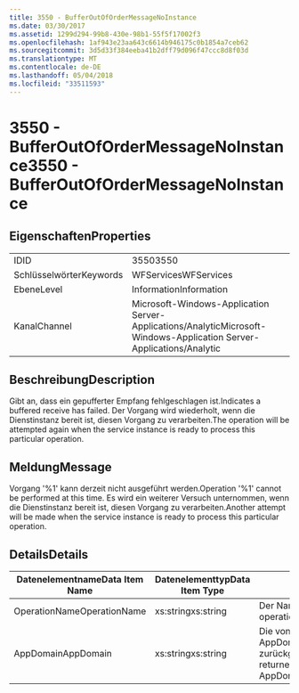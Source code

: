 ```yaml
---
title: 3550 - BufferOutOfOrderMessageNoInstance
ms.date: 03/30/2017
ms.assetid: 1299d294-99b8-430e-98b1-55f5f17002f3
ms.openlocfilehash: 1af943e23aa643c6614b946175c0b1854a7ceb62
ms.sourcegitcommit: 3d5d33f384eeba41b2dff79d096f47ccc8d8f03d
ms.translationtype: MT
ms.contentlocale: de-DE
ms.lasthandoff: 05/04/2018
ms.locfileid: "33511593"
---
```

# <a name="3550---bufferoutofordermessagenoinstance"></a><span data-ttu-id="f81a5-102">3550 - BufferOutOfOrderMessageNoInstance</span><span class="sxs-lookup"><span data-stu-id="f81a5-102">3550 - BufferOutOfOrderMessageNoInstance</span></span>
## <a name="properties"></a><span data-ttu-id="f81a5-103">Eigenschaften</span><span class="sxs-lookup"><span data-stu-id="f81a5-103">Properties</span></span>  
  
|||  
|-|-|  
|<span data-ttu-id="f81a5-104">ID</span><span class="sxs-lookup"><span data-stu-id="f81a5-104">ID</span></span>|<span data-ttu-id="f81a5-105">3550</span><span class="sxs-lookup"><span data-stu-id="f81a5-105">3550</span></span>|  
|<span data-ttu-id="f81a5-106">Schlüsselwörter</span><span class="sxs-lookup"><span data-stu-id="f81a5-106">Keywords</span></span>|<span data-ttu-id="f81a5-107">WFServices</span><span class="sxs-lookup"><span data-stu-id="f81a5-107">WFServices</span></span>|  
|<span data-ttu-id="f81a5-108">Ebene</span><span class="sxs-lookup"><span data-stu-id="f81a5-108">Level</span></span>|<span data-ttu-id="f81a5-109">Information</span><span class="sxs-lookup"><span data-stu-id="f81a5-109">Information</span></span>|  
|<span data-ttu-id="f81a5-110">Kanal</span><span class="sxs-lookup"><span data-stu-id="f81a5-110">Channel</span></span>|<span data-ttu-id="f81a5-111">Microsoft-Windows-Application Server-Applications/Analytic</span><span class="sxs-lookup"><span data-stu-id="f81a5-111">Microsoft-Windows-Application Server-Applications/Analytic</span></span>|  
  
## <a name="description"></a><span data-ttu-id="f81a5-112">Beschreibung</span><span class="sxs-lookup"><span data-stu-id="f81a5-112">Description</span></span>  
 <span data-ttu-id="f81a5-113">Gibt an, dass ein gepufferter Empfang fehlgeschlagen ist.</span><span class="sxs-lookup"><span data-stu-id="f81a5-113">Indicates a buffered receive has failed.</span></span> <span data-ttu-id="f81a5-114">Der Vorgang wird wiederholt, wenn die Dienstinstanz bereit ist, diesen Vorgang zu verarbeiten.</span><span class="sxs-lookup"><span data-stu-id="f81a5-114">The operation will be attempted again when the service instance is ready to process this particular operation.</span></span>  
  
## <a name="message"></a><span data-ttu-id="f81a5-115">Meldung</span><span class="sxs-lookup"><span data-stu-id="f81a5-115">Message</span></span>  
 <span data-ttu-id="f81a5-116">Vorgang '%1' kann derzeit nicht ausgeführt werden.</span><span class="sxs-lookup"><span data-stu-id="f81a5-116">Operation '%1' cannot be performed at this time.</span></span> <span data-ttu-id="f81a5-117">Es wird ein weiterer Versuch unternommen, wenn die Dienstinstanz bereit ist, diesen Vorgang zu verarbeiten.</span><span class="sxs-lookup"><span data-stu-id="f81a5-117">Another attempt will be made when the service instance is ready to process this particular operation.</span></span>  
  
## <a name="details"></a><span data-ttu-id="f81a5-118">Details</span><span class="sxs-lookup"><span data-stu-id="f81a5-118">Details</span></span>  
  
|<span data-ttu-id="f81a5-119">Datenelementname</span><span class="sxs-lookup"><span data-stu-id="f81a5-119">Data Item Name</span></span>|<span data-ttu-id="f81a5-120">Datenelementtyp</span><span class="sxs-lookup"><span data-stu-id="f81a5-120">Data Item Type</span></span>|<span data-ttu-id="f81a5-121">Beschreibung</span><span class="sxs-lookup"><span data-stu-id="f81a5-121">Description</span></span>|  
|--------------------|--------------------|-----------------|  
|<span data-ttu-id="f81a5-122">OperationName</span><span class="sxs-lookup"><span data-stu-id="f81a5-122">OperationName</span></span>|<span data-ttu-id="f81a5-123">xs:string</span><span class="sxs-lookup"><span data-stu-id="f81a5-123">xs:string</span></span>|<span data-ttu-id="f81a5-124">Der Name des Vorgangs.</span><span class="sxs-lookup"><span data-stu-id="f81a5-124">The name of the operation.</span></span>|  
|<span data-ttu-id="f81a5-125">AppDomain</span><span class="sxs-lookup"><span data-stu-id="f81a5-125">AppDomain</span></span>|<span data-ttu-id="f81a5-126">xs:string</span><span class="sxs-lookup"><span data-stu-id="f81a5-126">xs:string</span></span>|<span data-ttu-id="f81a5-127">Die von AppDomain.CurrentDomain.FriendlyName zurückgegebene Zeichenfolge.</span><span class="sxs-lookup"><span data-stu-id="f81a5-127">The string returned by AppDomain.CurrentDomain.FriendlyName.</span></span>|
